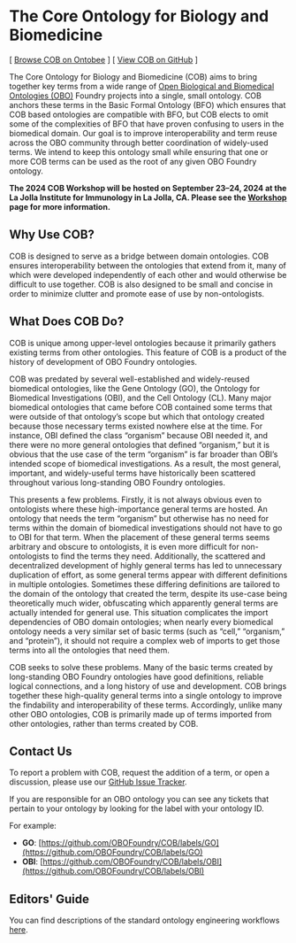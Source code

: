 # The Core Ontology for Biology and Biomedicine

[//]: # "This file is meant to be edited by the ontology maintainer."

\[ [Browse COB on Ontobee](https://ontobee.org/ontology/COB) \] \[ [View COB on GitHub](https://github.com/OBOFoundry/COB/) \]

The Core Ontology for Biology and Biomedicine (COB) aims to bring together key terms from a wide range of [Open Biological and Biomedical Ontologies (OBO)](http://obofoundry.org) Foundry projects into a single, small ontology. COB anchors these terms in the Basic Formal Ontology (BFO) which ensures that COB based ontologies are compatible with BFO, but COB elects to omit some of the complexities of BFO that have proven confusing to users in the biomedical domain. Our goal is to improve interoperability and term reuse across the OBO community through better coordination of widely-used terms. We intend to keep this ontology small while ensuring that one or more COB terms can be used as the root of any given OBO Foundry ontology.

**The 2024 COB Workshop will be hosted on September 23–24, 2024 at the La Jolla Institute for Immunology in La Jolla, CA. Please see the [Workshop](workshop2024.md) page for more information.**

## Why Use COB?
COB is designed to serve as a bridge between domain ontologies. COB ensures interoperability between the ontologies that extend from it, many of which were developed independently of each other and would otherwise be difficult to use together. COB is also designed to be small and concise in order to minimize clutter and promote ease of use by non-ontologists.

## What Does COB Do?
COB is unique among upper-level ontologies because it primarily gathers existing terms from other ontologies. This feature of COB is a product of the history of development of OBO Foundry ontologies.

COB was predated by several well-established and widely-reused biomedical ontologies, like the Gene Ontology (GO), the Ontology for Biomedical Investigations (OBI), and the Cell Ontology (CL). Many major biomedical ontologies that came before COB contained some terms that were outside of that ontology’s scope but which that ontology created because those necessary terms existed nowhere else at the time. For instance, OBI defined the class “organism” because OBI needed it, and there were no more general ontologies that defined “organism,” but it is obvious that the use case of the term “organism” is far broader than OBI’s intended scope of biomedical investigations. As a result, the most general, important, and widely-useful terms have historically been scattered throughout various long-standing OBO Foundry ontologies.

This presents a few problems. Firstly, it is not always obvious even to ontologists where these high-importance general terms are hosted. An ontology that needs the term “organism” but otherwise has no need for terms within the domain of biomedical investigations should not have to go to OBI for that term. When the placement of these general terms seems arbitrary and obscure to ontologists, it is even more difficult for non-ontologists to find the terms they need. Additionally, the scattered and decentralized development of highly general terms has led to unnecessary duplication of effort, as some general terms appear with different definitions in multiple ontologies. Sometimes these differing definitions are tailored to the domain of the ontology that created the term, despite its use-case being theoretically much wider, obfuscating which apparently general terms are actually intended for general use. This situation complicates the import dependencies of OBO domain ontologies; when nearly every biomedical ontology needs a very similar set of basic terms (such as “cell,” “organism,” and “protein”), it should not require a complex web of imports to get those terms into all the ontologies that need them.

COB seeks to solve these problems. Many of the basic terms created by long-standing OBO Foundry ontologies have good definitions, reliable logical connections, and a long history of use and development. COB brings together these high-quality general terms into a single ontology to improve the findability and interoperability of these terms. Accordingly, unlike many other OBO ontologies, COB is primarily made up of terms imported from other ontologies, rather than terms created by COB.

## Contact Us
To report a problem with COB, request the addition of a term, or open a discussion, please use our [GitHub Issue Tracker](https://github.com/OBOFoundry/COB/issues).

If you are responsible for an OBO ontology you can see any tickets that pertain to your ontology by looking for the label with your ontology ID.

For example:

 * **GO**: [https://github.com/OBOFoundry/COB/labels/GO](https://github.com/OBOFoundry/COB/labels/GO)
 * **OBI**: [https://github.com/OBOFoundry/COB/labels/OBI](https://github.com/OBOFoundry/COB/labels/OBI)

## Editors' Guide

You can find descriptions of the standard ontology engineering workflows [here](odk-workflows/index.md).


